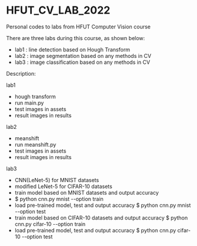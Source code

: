 # HFUT_CV_LAB_2022
Personal codes to labs from HFUT Computer Vision course

There are three labs during this course, as shown below:
- lab1 : line detection based on Hough Transform
- lab2 : image segmentation based on any methods in CV
- lab3 : image classification based on any methods in CV

Description:

lab1
- hough transform
- run main.py
- test images in assets
- result images in results

lab2
- meanshift
- run meanshift.py
- test images in assets
- result images in results

lab3
- CNN(LeNet-5) for MNIST datasets
- modified LeNet-5 for CIFAR-10 datasets
- train model based on MNIST datasets and output accuracy
- 
  $ python cnn.py mnist --option train
- load pre-trained model, test and output accuracy
  $ python cnn.py mnist --option test
- train model based on CIFAR-10 datasets and output accuracy
  $ python cnn.py cifar-10 --option train
- load pre-trained model, test and output accuracy
  $ python cnn.py cifar-10 --option test
